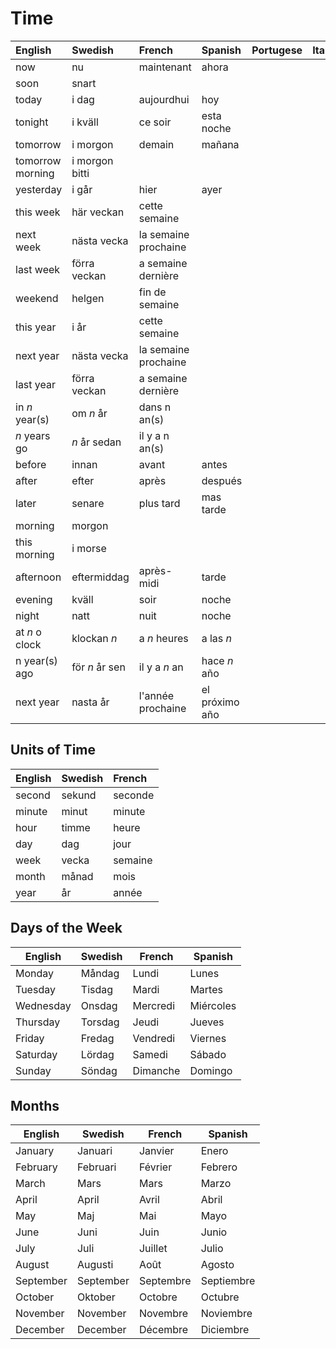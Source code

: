 # Time

| English          | Swedish        | French               | Spanish        | Portugese | Italian |
| :--------------- | :------------- | :------------------- | :------------- | :-------- | :------ |
| now              | nu             | maintenant           | ahora          |           |         |
| soon             | snart          |
| today            | i dag          | aujourdhui           | hoy            |           |         |
| tonight          | i kväll        | ce soir              | esta noche     |           |         |
| tomorrow         | i morgon       | demain               | mañana         |           |         |
| tomorrow morning | i morgon bitti |
| yesterday        | i går          | hier                 | ayer           |           |         |
| this week        | här veckan     | cette semaine        |
| next week        | nästa vecka    | la semaine prochaine |
| last week        | förra veckan   | a semaine dernière   |
| weekend          | helgen         | fin de semaine       |
| this year        | i år           | cette semaine        |
| next year        | nästa vecka    | la semaine prochaine |
| last year        | förra veckan   | a semaine dernière   |
| in _n_ year(s)   | om _n_ år      | dans n an(s)         |
| _n_ years go     | _n_ år sedan   | il y a n an(s)       |
| before           | innan          | avant                | antes          |           |         |
| after            | efter          | après                | después        |           |         |
| later            | senare         | plus tard            | mas tarde      |           |         |
| morning          | morgon         |
| this morning     | i morse        |
| afternoon        | eftermiddag    | après-midi           | tarde          |           |         |
| evening          | kväll          | soir                 | noche          |           |         |
| night            | natt           | nuit                 | noche          |           |         |
| at _n_ o clock   | klockan _n_    | a _n_ heures         | a las _n_      |           |         |
| n year(s) ago    | för _n_ år sen | il y a _n_ an        | hace _n_ año   |
| next year        | nasta år       | l'année prochaine    | el próximo año |

## Units of Time

| English | Swedish | French  |
| :------ | :------ | :------ |
| second  | sekund  | seconde |
| minute  | minut   | minute  |
| hour    | timme   | heure   |
| day     | dag     | jour    |
| week    | vecka   | semaine |
| month   | månad   | mois    |
| year    | år      | année   |

## Days of the Week

| English   | Swedish | French   | Spanish   |
| --------- | ------- | -------- | --------- |
| Monday    | Måndag  | Lundi    | Lunes     |
| Tuesday   | Tisdag  | Mardi    | Martes    |
| Wednesday | Onsdag  | Mercredi | Miércoles |
| Thursday  | Torsdag | Jeudi    | Jueves    |
| Friday    | Fredag  | Vendredi | Viernes   |
| Saturday  | Lördag  | Samedi   | Sábado    |
| Sunday    | Söndag  | Dimanche | Domingo   |

## Months

| English   | Swedish   | French    | Spanish    |
| --------- | --------- | --------- | ---------- |
| January   | Januari   | Janvier   | Enero      |
| February  | Februari  | Février   | Febrero    |
| March     | Mars      | Mars      | Marzo      |
| April     | April     | Avril     | Abril      |
| May       | Maj       | Mai       | Mayo       |
| June      | Juni      | Juin      | Junio      |
| July      | Juli      | Juillet   | Julio      |
| August    | Augusti   | Août      | Agosto     |
| September | September | Septembre | Septiembre |
| October   | Oktober   | Octobre   | Octubre    |
| November  | November  | Novembre  | Noviembre  |
| December  | December  | Décembre  | Diciembre  |

